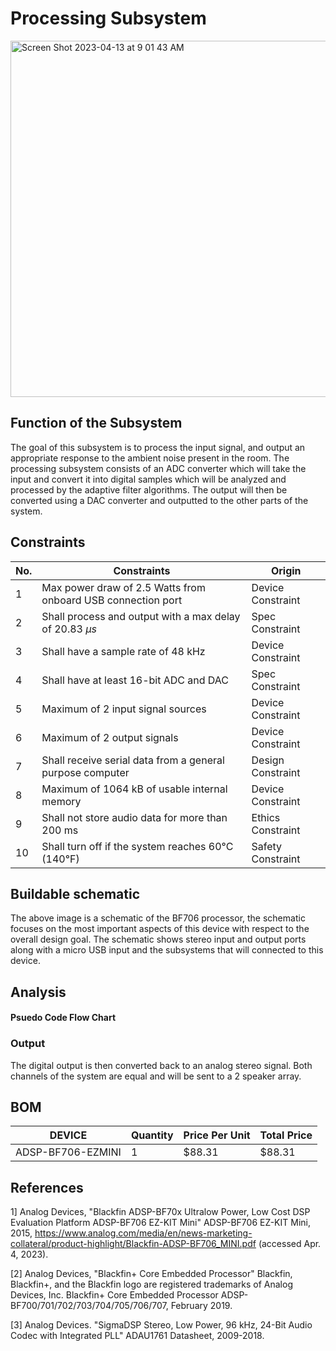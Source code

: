 # Processing Subsystem

<img width="570" alt="Screen Shot 2023-04-13 at 9 01 43 AM" src="https://user-images.githubusercontent.com/123997954/231783367-d7562533-fe29-4052-abbc-71808ca306b7.png">


## Function of the Subsystem

The goal of this subsystem is to process the input signal, and output an appropriate response to the ambient noise present in the room. The processing subsystem consists of an ADC converter which will take the input and convert it into digital samples which will be analyzed and processed by the adaptive filter algorithms. The output will then be converted using a DAC converter and outputted to the other parts of the system.

## Constraints

| No. | Constraints                                                           | Origin            |
| --- | --------------------------------------------------------------------- | ----------------- |
| 1   | Max power draw of 2.5 Watts from onboard USB connection port          | Device Constraint |
| 2   | Shall process and output with a max delay of 20.83 $\mu s$            | Spec Constraint   |
| 3   | Shall have a sample rate of 48 kHz                                    | Device Constraint |
| 4   | Shall have at least 16-bit ADC and DAC                                | Spec Constraint   |
| 5   | Maximum of 2 input signal sources                                     | Device Constraint |
| 6   | Maximum of 2 output signals                                           | Device Constraint |
| 7   | Shall receive serial data from a general purpose computer             | Design Constraint |
| 8   | Maximum of 1064 kB of usable internal memory                          | Device Constraint |
| 9   | Shall not store audio data for more than 200 ms                       | Ethics Constraint |
| 10  | Shall turn off if the system reaches 60°C (140°F)                     | Safety Constraint |

## Buildable schematic 


The above image is a schematic of the BF706 processor, the schematic focuses on the most important aspects of this device with respect to the overall design goal. The schematic shows stereo input and output ports along with a micro USB input and the subsystems that will connected to this device.  
## Analysis

#### Psuedo Code Flow Chart




### Output 

The digital output is then converted back to an analog stereo signal. Both channels of the system are equal and will be sent to a 2 speaker array. 

## BOM
| DEVICE            | Quantity | Price Per Unit | Total Price |
| ----------------- | -------- | -------------- | ----------- |
| ADSP-BF706-EZMINI | 1        | $88.31         | $88.31      |

## References

1] Analog Devices, "Blackfin ADSP-BF70x Ultralow Power, Low Cost DSP Evaluation Platform ADSP-BF706 EZ-KIT Mini" ADSP-BF706 EZ-KIT Mini, 2015, https://www.analog.com/media/en/news-marketing-collateral/product-highlight/Blackfin-ADSP-BF706_MINI.pdf (accessed Apr. 4, 2023).

[2] Analog Devices, "Blackfin+ Core Embedded Processor" Blackfin, Blackfin+, and the Blackfin logo are registered trademarks of Analog Devices, Inc. Blackfin+ Core Embedded Processor ADSP-BF700/701/702/703/704/705/706/707, February 2019.

[3] Analog Devices. "SigmaDSP Stereo, Low Power, 96 kHz, 24-Bit Audio Codec with Integrated PLL" ADAU1761 Datasheet, 2009-2018.

